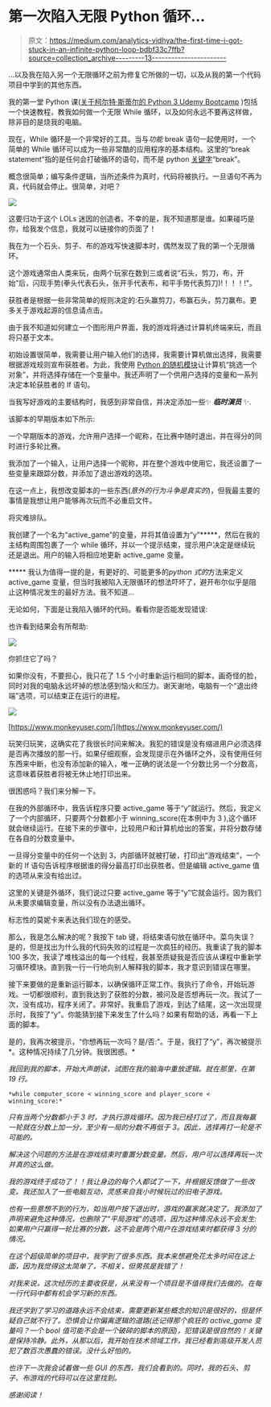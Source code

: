 # 第一次陷入无限 Python 循环…

> 原文：<https://medium.com/analytics-vidhya/the-first-time-i-got-stuck-in-an-infinite-python-loop-bdbf33c7ffb?source=collection_archive---------13----------------------->

…以及我在陷入另一个无限循环之前为修复它所做的一切，以及从我的第一个代码项目中学到的其他东西。

我的第一堂 Python 课([关于柯尔特·斯蒂尔的 Python 3 Udemy Bootcamp](https://www.udemy.com/course/the-modern-python3-bootcamp/) )包括一个快速教程，教我如何做一个无限 While 循环，以及如何永远不要再这样做，除非目的是烧我的电脑。

现在，While 循环是一个非常好的工具。当与*功能* break 语句一起使用时，一个简单的 While 循环可以成为一些非常酷的应用程序的基本结构。这里的“break statement”指的是任何会打破循环的语句，而不是 python [关键字](https://www.w3schools.com/python/ref_keyword_break.asp)“break”。

概念很简单；编写条件逻辑，当所述条件为真时，代码将被执行。一旦语句不再为真，代码就会停止。很简单，对吧？

![](img/f4332479d68ee13d0dc5743d15202d4b.png)

这要归功于这个 LOLs 迷因的创造者。不幸的是，我不知道那是谁。如果碰巧是你，给我发个信息，我就可以链接你的页面了！

我在为一个石头、剪子、布的游戏写快速脚本时，偶然发现了我的第一个无限循环。

这个游戏通常由人类来玩，由两个玩家在数到三或者说“石头，剪刀，布，开始”后，闪现手势(拳头代表石头，张开手代表布，和平手势代表剪刀)!！！！!"。

获胜者是根据一些非常简单的规则决定的:石头赢剪刀，布赢石头，剪刀赢布。更多关于游戏起源的信息请点击。

由于我不知道如何建立一个图形用户界面，我的游戏将通过计算机终端来玩，而且将只基于文本。

初始设置很简单，我需要让用户输入他们的选择，我需要计算机做出选择，我需要根据游戏规则宣布获胜者。为此，我使用 [Python 的随机模块](https://docs.python.org/3/library/random.html)让计算机“挑选一个对象”，并将选择存储在一个变量中。我还声明了一个供用户选择的变量和一系列决定本轮获胜者的 If 语句。

当我写好游戏的主要结构时，我感到非常自信，并决定添加一些✨ ***临时演员*** ✨.

该脚本的早期版本如下所示:

一个早期版本的游戏，允许用户选择一个昵称，在比赛中随时退出，并在得分的同时进行多轮比赛。

我添加了一个输入，让用户选择一个昵称，并在整个游戏中使用它，我还设置了一些变量来跟踪分数，并添加了退出游戏的选项。

在这一点上，我想改变脚本的一些东西(*意外的行为斗争是真实的*)，但我最主要的事情是我想让用户能够再次玩而不必重启文件。

将灾难排队。

我创建了一个名为“active_game”的变量，并将其值设置为“y”*****，然后在我的主结构周围包裹了一个 while 循环，并以一个提示结束，提示用户决定是继续玩还是退出。用户的输入将相应地更新 active_game 变量。

***** 我认为值得一提的是，有更好的、可能更多的*python 式的*方法来定义 active_game 变量，但当时我被陷入无限循环的想法吓坏了，避开布尔似乎是阻止这种情况发生的最好方法。我不知道…

无论如何，下面是让我陷入循环的代码。看看你是否能发现错误:

也许看到结果会有所帮助:

![](img/9acd7975b0653503f752250169d3b516.png)

你抓住它了吗？

如果你没有，不要担心，我只花了 1.5 个小时重新运行相同的脚本，画奇怪的脸，同时对我的电脑永远坏掉的想法感到恼火和压力。谢天谢地，电脑有一个“退出终端”选项，可以结束正在运行的进程。

![](img/c38cedab2a4d1ba7c2a985bcab524539.png)

[https://www.monkeyuser.com/](https://www.monkeyuser.com/)

玩笑归玩笑，这确实花了我很长时间来解决。我犯的错误是没有缩进用户必须选择是否再次播放的那一行。如果仔细观察，会发现提示在外循环之外，没有使用任何东西来中断，也没有添加新的输入，唯一正确的说法是一个分数比另一个分数高，这意味着获胜者将被无休止地打印出来。

很困惑吗？我们来分解一下。

在我的外部循环中，我告诉程序只要 active_game 等于“y”就运行。然后，我定义了一个内部循环，只要两个分数都小于 winning_score(在本例中为 3 ),这个循环就会继续运行。在接下来的步骤中，比较用户和计算机给出的答案，并将分数存储在各自的分数变量中。

一旦得分变量中的任何一个达到 3，内部循环就被打破，打印出“游戏结束”，一个新的 If 语句告诉程序根据谁的得分最高打印出获胜者。但是编辑 active_game 值的选项从来没有给出过。

这里的关键是外循环，我们说过只要 active_game 等于“y”它就会运行。因为我们从未要求编辑变量，所以没有办法退出循环。

标志性的莫妮卡来表达我们现在的感受。

那么，我是怎么解决的呢？我按下 tab 键，将结束语句放在循环中。菜鸟失误？是的，但是找出为什么我的代码失败的过程是一次疯狂的经历。我重读了我的脚本 100 多次，我读了堆栈溢出的每一个线程，我甚至质疑我是否应该从课程中重新学习循环模块。直到我一行一行地向别人解释我的脚本，我才意识到错误在哪里。

接下来要做的是重新运行脚本，以确保循环正常工作。我执行了命令，开始玩游戏。一切都很顺利，直到我达到了获胜的分数，被问及是否想再玩一次。我试了一次，没有成功，程序关闭了。非常好。我重启了游戏，到达了结尾，这一次出现提示时，我按了“y”。你能猜到接下来发生了什么吗？如果有帮助的话，再看一下上面的脚本。

是的，我再次被提示，“你想再玩一次吗？是/否:"。于是，我打了“y”，再次被提示*。这种情况持续了几分钟。我很困惑。*

*我回到我的脚本，开始大声朗读，试图在我的脑海中重放逻辑。就在那里，在第 19 行。*

```
*while computer_score < winning_score and player_score < winning_score:*
```

*只有当两个分数都小于 3 时，才执行游戏循环。因为我已经打过了，而且我每赢一轮就在分数上加一分，至少有一局的分数不再低于 3。因此，选择再打一轮是不可能的。*

*解决这个问题的方法是在游戏结束时重置分数变量。然后，用户可以选择再玩一次并真的这么做。*

*我的游戏终于成功了！！我让身边的每个人都试了一下，并根据反馈做了一些改变。我还加入了一些电脑互动，灵感来自我小时候玩过的旧电子游戏。*

*也有一些意想不到的行为，如当用户按下退出时，游戏的赢家就决定了。我添加了声明来避免这种情况，也删除了“平局游戏”的选项，因为这种情况永远不会发生:如果用户只赢得一轮比赛的分数，这不会是两个用户在游戏结束时都获得 3 分的情况。*

*在这个超级简单的项目中，我学到了很多东西。我本来想避免花太多时间在这上面，因为我觉得这太简单了，不相关，但男孩是我错了！*

*对我来说，这次经历的主要收获是，从来没有一个项目是不值得我们去做的。在每一行代码中都有机会学习新的东西。*

*我还学到了学习的道路永远不会结束，需要更新某些概念的知识是很好的，但是怀疑自己就不行了。恐惧会让你偏离逻辑的道路(还记得那个疯狂的 active_game 变量吗？一个 bool 值可能不会是一个破碎的脚本的原因)，犯错误是很自然的！关键是保持冷静。此外，从那以后，我开始在技术领域工作，我已经看到高级开发人员犯了数百次愚蠢的错误。没什么好怕的。*

*也许下一次我会试着做一些 GUI 的东西，我们会看到的。同时，我的石头、剪子、布游戏的代码可以在这里找到。*

*感谢阅读！*